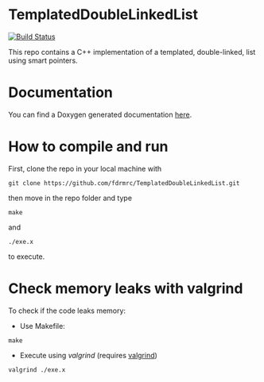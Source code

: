 # TemplatedDoubleLinkedList

[![Build Status](https://travis-ci.com/fdrmrc/TemplatedDoubleLinkedList.svg?branch=main)](https://travis-ci.com/github/fdrmrc/TemplatedDoubleLinkedList)

This repo contains a C++ implementation of a templated, double-linked, list using smart pointers.

# Documentation

You can find a Doxygen generated documentation [here](https://fdrmrc.github.io/TemplatedDoubleLinkedList/).

# How to compile and run

First, clone the repo in your local machine with

```
git clone https://github.com/fdrmrc/TemplatedDoubleLinkedList.git
```

then move in the repo folder and type

```
make
```

and 

```
./exe.x
```

to execute.

# Check memory leaks with **valgrind**

To check if the code leaks memory:

- Use Makefile:
```
make
```

- Execute using *valgrind* (requires [valgrind](https://valgrind.org))
```
valgrind ./exe.x
```

